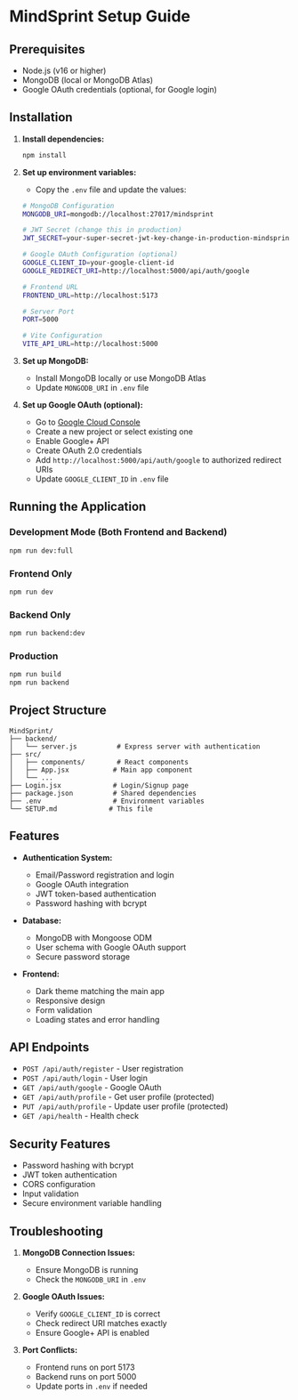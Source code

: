 # MindSprint Setup Guide

## Prerequisites
- Node.js (v16 or higher)
- MongoDB (local or MongoDB Atlas)
- Google OAuth credentials (optional, for Google login)

## Installation

1. **Install dependencies:**
   ```bash
   npm install
   ```

2. **Set up environment variables:**
   - Copy the `.env` file and update the values:
   ```bash
   # MongoDB Configuration
   MONGODB_URI=mongodb://localhost:27017/mindsprint
   
   # JWT Secret (change this in production)
   JWT_SECRET=your-super-secret-jwt-key-change-in-production-mindsprint-2024
   
   # Google OAuth Configuration (optional)
   GOOGLE_CLIENT_ID=your-google-client-id
   GOOGLE_REDIRECT_URI=http://localhost:5000/api/auth/google
   
   # Frontend URL
   FRONTEND_URL=http://localhost:5173
   
   # Server Port
   PORT=5000
   
   # Vite Configuration
   VITE_API_URL=http://localhost:5000
   ```

3. **Set up MongoDB:**
   - Install MongoDB locally or use MongoDB Atlas
   - Update `MONGODB_URI` in `.env` file

4. **Set up Google OAuth (optional):**
   - Go to [Google Cloud Console](https://console.cloud.google.com/)
   - Create a new project or select existing one
   - Enable Google+ API
   - Create OAuth 2.0 credentials
   - Add `http://localhost:5000/api/auth/google` to authorized redirect URIs
   - Update `GOOGLE_CLIENT_ID` in `.env` file

## Running the Application

### Development Mode (Both Frontend and Backend)
```bash
npm run dev:full
```

### Frontend Only
```bash
npm run dev
```

### Backend Only
```bash
npm run backend:dev
```

### Production
```bash
npm run build
npm run backend
```

## Project Structure

```
MindSprint/
├── backend/
│   └── server.js          # Express server with authentication
├── src/
│   ├── components/        # React components
│   ├── App.jsx           # Main app component
│   └── ...
├── Login.jsx             # Login/Signup page
├── package.json          # Shared dependencies
├── .env                  # Environment variables
└── SETUP.md             # This file
```

## Features

- **Authentication System:**
  - Email/Password registration and login
  - Google OAuth integration
  - JWT token-based authentication
  - Password hashing with bcrypt

- **Database:**
  - MongoDB with Mongoose ODM
  - User schema with Google OAuth support
  - Secure password storage

- **Frontend:**
  - Dark theme matching the main app
  - Responsive design
  - Form validation
  - Loading states and error handling

## API Endpoints

- `POST /api/auth/register` - User registration
- `POST /api/auth/login` - User login
- `GET /api/auth/google` - Google OAuth
- `GET /api/auth/profile` - Get user profile (protected)
- `PUT /api/auth/profile` - Update user profile (protected)
- `GET /api/health` - Health check

## Security Features

- Password hashing with bcrypt
- JWT token authentication
- CORS configuration
- Input validation
- Secure environment variable handling

## Troubleshooting

1. **MongoDB Connection Issues:**
   - Ensure MongoDB is running
   - Check the `MONGODB_URI` in `.env`

2. **Google OAuth Issues:**
   - Verify `GOOGLE_CLIENT_ID` is correct
   - Check redirect URI matches exactly
   - Ensure Google+ API is enabled

3. **Port Conflicts:**
   - Frontend runs on port 5173
   - Backend runs on port 5000
   - Update ports in `.env` if needed
